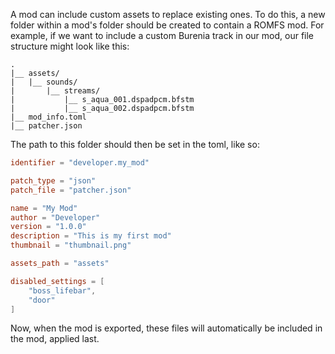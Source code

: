 A mod can include custom assets to replace existing ones. To do this, a new folder within a mod's folder should be created to contain a ROMFS mod. For example, if we want to include a custom Burenia track in our mod, our file structure might look like this:

```
.
|__ assets/
|   |__ sounds/
|       |__ streams/
|           |__ s_aqua_001.dspadpcm.bfstm
|           |__ s_aqua_002.dspadpcm.bfstm
|__ mod_info.toml
|__ patcher.json
```

The path to this folder should then be set in the toml, like so:
```toml
identifier = "developer.my_mod"

patch_type = "json"
patch_file = "patcher.json"

name = "My Mod"
author = "Developer"
version = "1.0.0"
description = "This is my first mod"
thumbnail = "thumbnail.png"

assets_path = "assets"

disabled_settings = [
    "boss_lifebar",
    "door"
]
```

Now, when the mod is exported, these files will automatically be included in the mod, applied last.
